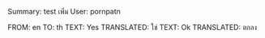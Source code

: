 Summary: test เพิ่ม
User: pornpatn

FROM: en TO: th
TEXT: Yes
TRANSLATED: ใช่
TEXT: Ok
TRANSLATED: ตกลง
